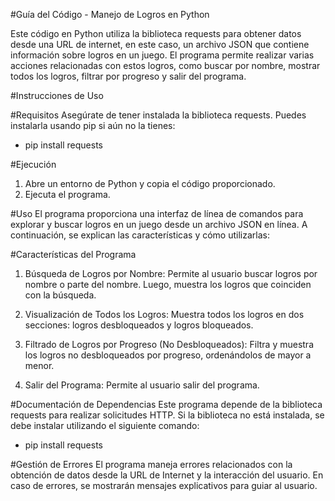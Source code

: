 #Guía del Código - Manejo de Logros en Python

Este código en Python utiliza la biblioteca requests para obtener datos desde una URL de internet, en este caso, un archivo JSON que contiene información sobre logros en un juego. 
El programa permite realizar varias acciones relacionadas con estos logros, como buscar por nombre, mostrar todos los logros, filtrar por progreso y salir del programa.

#Instrucciones de Uso

#Requisitos
Asegúrate de tener instalada la biblioteca requests. 
Puedes instalarla usando pip si aún no la tienes:
- pip install requests

#Ejecución
1. Abre un entorno de Python y copia el código proporcionado.
2. Ejecuta el programa.

#Uso
El programa proporciona una interfaz de línea de comandos para explorar y buscar logros en un juego desde un archivo JSON en línea. 
A continuación, se explican las características y cómo utilizarlas:

#Características del Programa
1. Búsqueda de Logros por Nombre:
Permite al usuario buscar logros por nombre o parte del nombre. Luego, muestra los logros que coinciden con la búsqueda.

2. Visualización de Todos los Logros:
Muestra todos los logros en dos secciones: logros desbloqueados y logros bloqueados.

3. Filtrado de Logros por Progreso (No Desbloqueados):
Filtra y muestra los logros no desbloqueados por progreso, ordenándolos de mayor a menor.

4. Salir del Programa:
Permite al usuario salir del programa.

#Documentación de Dependencias
Este programa depende de la biblioteca requests para realizar solicitudes HTTP. 
Si la biblioteca no está instalada, se debe instalar utilizando el siguiente comando:
- pip install requests
  
#Gestión de Errores
El programa maneja errores relacionados con la obtención de datos desde la URL de Internet y la interacción del usuario. 
En caso de errores, se mostrarán mensajes explicativos para guiar al usuario.

